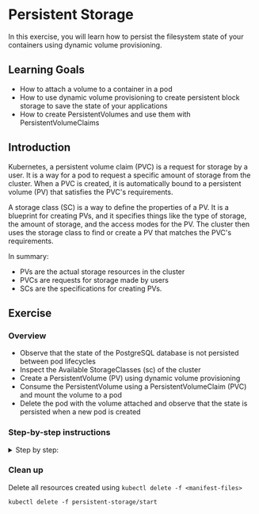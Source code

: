 # Persistent Storage

In this exercise, you will learn how to persist the filesystem state of your containers using
dynamic volume provisioning.

## Learning Goals

- How to attach a volume to a container in a pod
- How to use dynamic volume provisioning to create persistent block storage to save the
  state of your applications
- How to create PersistentVolumes and use them with PersistentVolumeClaims

## Introduction

Kubernetes, a persistent volume claim (PVC) is a request for storage by a user. It is a way for a
pod to request a specific amount of storage from the cluster. When a PVC is created, it is
automatically bound to a persistent volume (PV) that satisfies the PVC's requirements.

A storage class (SC) is a way to define the properties of a PV. It is a blueprint for creating PVs,
and it specifies things like the type of storage, the amount of storage, and the access modes for
the PV. The cluster then uses the storage class to find or create a PV that matches the PVC's
requirements.

In summary:

- PVs are the actual storage resources in the cluster
- PVCs are requests for storage made by users
- SCs are the specifications for creating PVs.

## Exercise

### Overview

- Observe that the state of the PostgreSQL database is not persisted between pod lifecycles
- Inspect the Available StorageClasses (sc) of the cluster
- Create a PersistentVolume (PV) using dynamic volume provisioning
- Consume the PersistentVolume using a PersistentVolumeClaim (PVC) and mount the volume to a pod
- Delete the pod with the volume attached and observe that the state is persisted when a new pod is created

### Step-by-step instructions

<details>
<summary>
Step by step:
</summary>

### Observe that the state of the PostgreSQL database is not persisted between pod lifecycles

Deploy the manifests located in `persistent-storage/start`

> :bulb: If you have resources already deployed from a previous exercise, you might want to clean
> them up first.

- Open the frontend webpage in your browser.
- Observe that the frontend reports that it is connected to the database.
- Add some quotes. We will need them later to test persistence
- Retrieve all of the quotes, and observe that your quotes are part of the retrieved quotes.
- Now delete the postgres pod using `kubectl delete pod <pod-name>`
- In the frontend webpage, retrieve quotes, and observe that you now only get the default 5 quotes
  from the database.

What we have observed here is that the state of our database is not persisted between pod lifecycles!
To fix this, we need to persist the filesystem state of our database container to a `volume`.

### Inspect the Available StorageClasses (sc) of the cluster

Use `kubectl` to get the available `StorageClasses` in the cluster, the shortname for `StorageClass`
is `sc`:

```shell
kubectl get StorageClasses
```

Expected output:

```shell
NAME   PROVISIONER             RECLAIMPOLICY   VOLUMEBINDINGMODE      ALLOWVOLUMEEXPANSION   AGE
gp2    kubernetes.io/aws-ebs   Delete          WaitForFirstConsumer   false                  3h43m
gp3    ebs.csi.aws.com         Delete          WaitForFirstConsumer   false                  3h29m
```

We see that we indeed have a `StorageClass` available and ready for use!

<details>

<summary>:bulb: What do the columns mean?</summary>

The output of the `kubectl get sc` command provides some useful information about the StorageClass:

- `PROVISIONER` The underlying storage provider, in this case `AWS EBS` (Elastic Block Storage)
- `RECLAIMPOLICY` What will happen with the volume when the `PersistentVolume` resource is deleted,
  in this case `Delete` will delete the block storage.
- `VOLUMEBINDINGMODE` specifies how to provision the actual volume, `WaitForFirstConsumer` will
  provision the actual volume object once there is a matching claim.
- `ALLOWVOLUMEEXPANSION` defines whether a volume can be expanded in size at a later point in time.

</details>

### Create a PersistentVolume (PV) using dynamic volume provisioning

Let's create a `PersistentVolume` (PV)!

While we could create a manifest for a `PersistentVolume` manually, we will not do that in this exercise.

In practice, we will almost always create a `PersistentVolume` by creating a `PersistentVolumeClaim`,
which uses a `StorageClass` to create the actual volume.

Create a new file `persistent-storage/start/postgres-pvc.yaml`

Copy and paste the below boilerplate yaml to the new file:

```yaml
apiVersion:
kind:
metadata:
  name:
spec:
  storageClassName:
  accessModes:
    -
  resources:
    requests:
      storage:
```

Next we fill in the values:

- The `apiVersion` should be `v1`
- The `kind` is `PersistentVolumeClaim`
- The `metadata.name` should be `postgres-pvc`
- From the previous section, we know that we have one or two `StorageClass` available, so we should
  choose one of them. "gp3" is faster and cheaper than "gp2" in AWS, so let's go with that by
  setting `spec.storageClassName` to `"gp3"` (with quotes)
- The `spec.accessModes` list should contain one item with the value `ReadWriteOnce`
- the `spec.resources.requests.storage` is the size of the volume in Gibibytes (Gi), set it to `5Gi`

<details>
<summary>The finished manifest should look like this</summary>

```yaml
apiVersion: v1
kind: PersistentVolumeClaim
metadata:
  name: postgres-pvc
spec:
  storageClassName: "gp3"
  accessModes:
    - ReadWriteOnce
  resources:
    requests:
      storage: 5Gi
```

</details>

Apply your new `PersistentVolumeClaim` with `kubectl apply`:

```shell
kubectl apply -f persistent-storage/start/postgres-pvc.yaml
```

Expected output:

```text
persistentvolumeclaim/postgres-pvc created
```

Check that the `PersistentVolumeClaim` was created using `kubectl get`:

```shell
kubectl get persistentvolumeclaim
```

Expected output:

```text
NAME           STATUS    VOLUME   CAPACITY   ACCESS MODES   STORAGECLASS   AGE
postgres-pvc   Pending                                      gp3            3m19s
```

Check if a `PersistentVolume` was created using `kubectl get`:

```shell
kubectl get persistentvolume
```

Expected output

```text
No resources found
```

> :bulb: `PersistentVolumes` objects are `cluster-wide`, ie, "not-namespaced", so you might see
> `PersistentVolumes` belonging to other users.

We expect that a PersistentVolume has not been created _yet._

As we can see in the `kubectl get persistentvolumeclaim` output above, our `PersistentVolumeClaim`
is in the `Pending` status.

This is because the `VOLUMEBINDINGMODE` of the StorageClass is set to `WaitForFirstConsumer`, as we
saw in the previous section.

`WaitForFirstConsumer` will not create the actual volume object until it is used by a pod.

> :bulb: The reason you might not want to always create volumes as soon as `pvc` objects are
> created is to reduce costs, by not creating resources that are not used before they are attached
> to a pod.

Let's attach the PersistentVolumeClaim to our postgres pod!

### Consume the PersistentVolume using a PersistentVolumeClaim (PVC) and mount the volume to a pod

Open the postgres deployment manifest in your text editor `persistent-storage/start/postgres-deployment.yaml`.

In the `spec.template.spec` add the following section:

```yaml
    ...
    spec:
      volumes:
        - name:
          persistentVolumeClaim:
            claimName:
      ...
```

Add the values to the snippet:

- `spec.template.spec.volumes[0].name` is the name we will reference when we mount the volume to a
  container in a moment. Set it to `postgres-pvc`.
- `spec.template.spec.volumes[0].persistentVolumeClaim.claimName` is the `name` of the
  `PersistentVolumeClaim` we have created above, set it to the name you used, e.g., `postgres-pvc`.

> :bulb: In this case, the volume name and reference to the `pvc` name are the same; this is
> coincidental, and they can be different.

<details>
<summary>How the finished manifest should look</summary>

```yaml
apiVersion: apps/v1
kind: Deployment
metadata:
  ...
spec:
  ...
  template:
    metadata:
      ...
    spec:
      volumes:
        - name: postgres-pvc # name we can reference below in container
          persistentVolumeClaim:
            claimName: postgres-pvc # name of the actual pvc
      containers:
      ...
```

</details>

Next, we mount the volume we have defined to the postgres container:

In the deployment manifest file, add the following section to the postgres container spec, e.g., `spec.template.spec.containers[0].volumeMounts`

```yaml
volumeMounts:
  - name:
    mountPath:
    subPath:
```

Fill in the values:

- `name` should be the name we specified above when we declared the available volumes.
  In this case, this should be `postgres-pvc`
- `mountPath` is the path in the container to mount the volume to. For postgres, the database state is
  stored to the path `/var/lib/postgresql/data`
- `subPath` should be `postgres`, and specifies a directory to be created within the volume. We need
  this because of a quirk with combining `AWS EBS` with Postgres. (If you are curious why:
  <https://stackoverflow.com/a/51174380>)

<details>
<summary>The finished manifest should look like this</summary>

```yaml
apiVersion: apps/v1
kind: Deployment
metadata:
  ...
spec:
  ...
  template:
    metadata:
      ...
    spec:
      volumes:
        - name: postgres-pvc # name we can reference below in container
          persistentVolumeClaim:
            claimName: postgres-pvc # name of the actual PVC
      containers:
        - image: docker.io/library/postgres:14.3
          name: postgres
          ...
          env:
            ...
          volumeMounts:
            - name: postgres-pvc
              mountPath: /var/lib/postgresql/data
              subPath: postgres
```

</details>

Apply the changes to the PostgreSQL deployment using `kubectl apply`:

```shell
kubectl apply -f persistent-storage/start/postgres-deployment
```

Expected output:

```text
deployment.apps/postgres configured
```

Observe that the `PersistentVolume` is now created:

```shell
kubectl get persistentvolumeclaims,persistentvolumes
```

Expected output:

```text
NAME                                 STATUS   VOLUME                                     CAPACITY   ACCESS MODES   STORAGECLASS   VOLUMEATTRIBUTESCLASS   AGE
persistentvolumeclaim/postgres-pvc   Bound    pvc-60e5235b-e2bb-4d71-9136-3901ca4dece9   5Gi        RWO            gp3            <unset>                 3m55s

NAME                                                        CAPACITY   ACCESS MODES   RECLAIM POLICY   STATUS   CLAIM                                                STORAGECLASS   VOLUMEATTRIBUTESCLASS   REASON   AGE
persistentvolume/pvc-00e46d16-c3a8-4b4c-8ccd-aaef24970f01   25Gi       RWO            Delete           Bound    code-server-workstations/coder-home-workstation-7    gp3            <unset>                          8d
persistentvolume/pvc-016b6e52-0dd5-4285-be5e-684128d0d2a1   25Gi       RWO            Delete           Bound    code-server-workstations/coder-home-workstation-56   gp3            <unset>                          8d
persistentvolume/pvc-02a003e1-2e97-410c-9499-ffe1ae982713   25Gi       RWO            Delete           Bound    code-server-workstations/coder-home-workstation-60   gp3            <unset>                          8d
persistentvolume/pvc-02d94c4e-556e-4f18-b3cf-dce6aa866016   25Gi       RWO            Delete           Bound    code-server-workstations/coder-home-workstation-59   gp3            <unset>                          8d
persistentvolume/pvc-045d9e12-3666-4666-9c47-011066cf4ab7   25Gi       RWO            Delete           Bound    code-server-workstations/coder-home-workstation-39   gp3            <unset>                          8d
persistentvolume/pvc-0aa311ea-7ec6-466b-ad6f-e78ac4bdca48   25Gi       RWO            Delete           Bound    code-server-workstations/coder-home-workstation-73   gp3            <unset>                          8d
persistentvolume/pvc-11f71f9c-a63f-4af7-a0ca-b970f0e119c0   25Gi       RWO            Delete           Bound    code-server-workstations/coder-home-workstation-45   gp3            <unset>                          8d
persistentvolume/pvc-1251ec6e-bd77-44b7-b718-98a1f2f1451c   25Gi       RWO            Delete           Bound    code-server-workstations/coder-home-workstation-64   gp3            <unset>                          8d
persistentvolume/pvc-1543a4ec-2565-43e9-b343-8d4c48468475   25Gi       RWO            Delete           Bound    code-server-workstations/coder-home-workstation-11   gp3            <unset>                          8d
persistentvolume/pvc-15683509-945a-42a3-a37b-7a5a6e967439   25Gi       RWO            Delete           Bound    code-server-workstations/coder-home-workstation-65   gp3            <unset>                          8d
persistentvolume/pvc-15a06ade-2da8-421a-99d3-2069e2b6c196   25Gi       RWO            Delete           Bound    code-server-workstations/coder-home-workstation-76   gp3            <unset>                          8d
persistentvolume/pvc-16c167ad-1933-4bdf-a93f-ec4f18267d90   25Gi       RWO            Delete           Bound    code-server-workstations/coder-home-workstation-42   gp3            <unset>                          8d
persistentvolume/pvc-1a19f657-9057-4e7a-ad79-12a02d374f82   25Gi       RWO            Delete           Bound    code-server-workstations/coder-home-workstation-17   gp3            <unset>                          8d
persistentvolume/pvc-1e302766-f772-44fa-85e6-b920c436897a   25Gi       RWO            Delete           Bound    code-server-workstations/coder-home-workstation-0    gp3            <unset>                          8d
persistentvolume/pvc-1e697605-f0aa-42ee-b30e-d53dfd6caa2b   25Gi       RWO            Delete           Bound    code-server-workstations/coder-home-workstation-20   gp3            <unset>                          8d
persistentvolume/pvc-1fff9f26-6be9-4c17-accf-88a00207cbcd   25Gi       RWO            Delete           Bound    code-server-workstations/coder-home-workstation-34   gp3            <unset>                          8d
persistentvolume/pvc-22470c21-2fca-42c4-9e1c-a06be4ddf7ad   25Gi       RWO            Delete           Bound    code-server-workstations/coder-home-workstation-53   gp3            <unset>                          8d
persistentvolume/pvc-24ea8c05-8bdb-485b-8541-3eb67d2de012   25Gi       RWO            Delete           Bound    code-server-workstations/coder-home-workstation-4    gp3            <unset>                          8d
persistentvolume/pvc-2a99943d-b33a-4e70-bedf-c76a4470dde1   25Gi       RWO            Delete           Bound    code-server-workstations/coder-home-workstation-84   gp3            <unset>                          8d
persistentvolume/pvc-2cb0beda-b70a-4801-b1b2-2cb05d851837   25Gi       RWO            Delete           Bound    code-server-workstations/coder-home-workstation-62   gp3            <unset>                          8d
persistentvolume/pvc-2ee41664-c2f7-46ac-a509-23dd905fb548   25Gi       RWO            Delete           Bound    code-server-workstations/coder-home-workstation-24   gp3            <unset>                          8d
persistentvolume/pvc-3068b592-6f5c-40af-8f66-2f954e591bcf   5Gi        RWO            Delete           Bound    student-76/postgres-pvc                              gp3            <unset>                          5m53s
persistentvolume/pvc-33c97802-67b5-483b-a8e8-d80884ec1196   25Gi       RWO            Delete           Bound    code-server-workstations/coder-home-workstation-29   gp3            <unset>                          8d
persistentvolume/pvc-3535a091-be7f-449b-8989-d148b70852d7   25Gi       RWO            Delete           Bound    code-server-workstations/coder-home-workstation-67   gp3            <unset>                          8d
persistentvolume/pvc-3792c72a-695a-4d68-9027-180963099f30   25Gi       RWO            Delete           Bound    code-server-workstations/coder-home-workstation-46   gp3            <unset>                          8d
persistentvolume/pvc-39ffeb2e-e62f-4dbe-8e2f-62a508467ed8   25Gi       RWO            Delete           Bound    code-server-workstations/coder-home-workstation-48   gp3            <unset>                          8d
persistentvolume/pvc-3b89ae32-81b0-44eb-bc21-bd836f573bf3   25Gi       RWO            Delete           Bound    code-server-workstations/coder-home-workstation-63   gp3            <unset>                          8d
persistentvolume/pvc-3ceef6f6-e4cc-4d5a-b03d-47b2bba6790f   25Gi       RWO            Delete           Bound    code-server-workstations/coder-home-workstation-55   gp3            <unset>                          8d
persistentvolume/pvc-3d8a2aad-22f2-4695-a386-90319679bc01   25Gi       RWO            Delete           Bound    code-server-workstations/coder-home-workstation-70   gp3            <unset>                          8d
persistentvolume/pvc-3f19b19a-19f3-4bcd-be6f-4e91d7259ee9   25Gi       RWO            Delete           Bound    code-server-workstations/coder-home-workstation-2    gp3            <unset>                          8d
persistentvolume/pvc-41c1411b-f01f-4f6e-872b-3cf15243b59e   25Gi       RWO            Delete           Bound    code-server-workstations/coder-home-workstation-41   gp3            <unset>                          8d
persistentvolume/pvc-42be04f9-d366-4422-8362-10b94e8a637a   25Gi       RWO            Delete           Bound    code-server-workstations/coder-home-workstation-21   gp3            <unset>                          8d
persistentvolume/pvc-4ef28400-5fe4-414f-bde4-4ad7bf85f67f   25Gi       RWO            Delete           Bound    code-server-workstations/coder-home-workstation-68   gp3            <unset>                          8d
persistentvolume/pvc-503543a6-2605-4774-852a-b5a113cc53f5   25Gi       RWO            Delete           Bound    code-server-workstations/coder-home-workstation-15   gp3            <unset>                          8d
persistentvolume/pvc-50391d8c-aecb-4846-bfa3-d7fef0d3b2fd   25Gi       RWO            Delete           Bound    code-server-workstations/coder-home-workstation-52   gp3            <unset>                          8d
persistentvolume/pvc-574f3e6a-d7fd-4aad-a883-060b3a96d020   25Gi       RWO            Delete           Bound    code-server-workstations/coder-home-workstation-50   gp3            <unset>                          8d
persistentvolume/pvc-5a245381-a2bc-4eb5-ba57-2da4c3b369c8   5Gi        RWO            Delete           Bound    default/postgres-pvc                                 gp3            <unset>                          8d
persistentvolume/pvc-5b78be48-effc-43a7-b97d-315647117934   25Gi       RWO            Delete           Bound    code-server-workstations/coder-home-workstation-25   gp3            <unset>                          8d
persistentvolume/pvc-5cfac69b-2987-41e9-a31d-64977c114be6   25Gi       RWO            Delete           Bound    code-server-workstations/coder-home-workstation-23   gp3            <unset>                          8d
persistentvolume/pvc-60a6bab6-d141-46c5-a5d9-ce4180cb0a67   25Gi       RWO            Delete           Bound    code-server-workstations/coder-home-workstation-57   gp3            <unset>                          8d
persistentvolume/pvc-60e5235b-e2bb-4d71-9136-3901ca4dece9   5Gi        RWO            Delete           Bound    student-19/postgres-pvc                              gp3            <unset>                          14s
persistentvolume/pvc-626158a5-6acc-41f3-a2f4-7d613dd426dd   25Gi       RWO            Delete           Bound    code-server-workstations/coder-home-workstation-79   gp3            <unset>                          8d
persistentvolume/pvc-6499594c-af86-4b63-bc01-5f5c886db94b   25Gi       RWO            Delete           Bound    code-server-workstations/coder-home-workstation-78   gp3            <unset>                          8d
persistentvolume/pvc-66056829-2e5d-49eb-be99-119ee33aa3cd   25Gi       RWO            Delete           Bound    code-server-workstations/coder-home-workstation-27   gp3            <unset>                          8d
persistentvolume/pvc-68780327-7dff-473b-91db-0da48068cc97   25Gi       RWO            Delete           Bound    code-server-workstations/coder-home-workstation-51   gp3            <unset>                          8d
persistentvolume/pvc-69cbb582-0cfc-4032-ac2c-2a762f0541eb   25Gi       RWO            Delete           Bound    code-server-workstations/coder-home-workstation-82   gp3            <unset>                          8d
persistentvolume/pvc-69ff0d85-7707-4707-93cd-25282c7b51aa   25Gi       RWO            Delete           Bound    code-server-workstations/coder-home-workstation-6    gp3            <unset>                          8d
persistentvolume/pvc-6d3194e3-43ff-4cc4-9768-37eee336e0ca   25Gi       RWO            Delete           Bound    code-server-workstations/coder-home-workstation-83   gp3            <unset>                          8d
persistentvolume/pvc-70a366a2-8e74-42ba-bf65-60c329426df5   25Gi       RWO            Delete           Bound    code-server-workstations/coder-home-workstation-32   gp3            <unset>                          8d
persistentvolume/pvc-70bd719a-5568-40cd-8887-6ca16a1cd033   25Gi       RWO            Delete           Bound    code-server-workstations/coder-home-workstation-22   gp3            <unset>                          8d
persistentvolume/pvc-70e1d13b-652d-4d00-aa61-f25ed9ec5c6c   25Gi       RWO            Delete           Bound    code-server-workstations/coder-home-workstation-10   gp3            <unset>                          8d
persistentvolume/pvc-790e4b48-75ab-4134-b5a0-215777ab5535   25Gi       RWO            Delete           Bound    code-server-workstations/coder-home-workstation-61   gp3            <unset>                          8d
persistentvolume/pvc-7b82b1c3-d2d6-4ffd-81f2-13083748db22   25Gi       RWO            Delete           Bound    code-server-workstations/coder-home-workstation-12   gp3            <unset>                          8d
persistentvolume/pvc-7fb97a98-ed1c-4f31-9b3f-6f8da86935c7   25Gi       RWO            Delete           Bound    code-server-workstations/coder-home-workstation-26   gp3            <unset>                          8d
persistentvolume/pvc-843bef94-9aa5-42ee-a1be-8719ae3cec3b   25Gi       RWO            Delete           Bound    code-server-workstations/coder-home-workstation-69   gp3            <unset>                          8d
persistentvolume/pvc-86454318-e4dd-4d89-bdfe-edc40a61f45d   25Gi       RWO            Delete           Bound    code-server-workstations/coder-home-workstation-81   gp3            <unset>                          8d
persistentvolume/pvc-86ddae43-4633-486d-8820-fd49a96d22fc   25Gi       RWO            Delete           Bound    code-server-workstations/coder-home-workstation-31   gp3            <unset>                          8d
persistentvolume/pvc-8851181b-bfb5-4543-8068-70f86b3add26   25Gi       RWO            Delete           Bound    code-server-workstations/coder-home-workstation-8    gp3            <unset>                          8d
persistentvolume/pvc-8b28aff0-a45b-404e-9184-d8589816eb09   25Gi       RWO            Delete           Bound    code-server-workstations/coder-home-workstation-9    gp3            <unset>                          8d
persistentvolume/pvc-8ee4147a-8fdf-4829-a82d-c9a645a89474   25Gi       RWO            Delete           Bound    code-server-workstations/coder-home-workstation-3    gp3            <unset>                          8d
persistentvolume/pvc-90832763-265b-4cd0-b59b-55aec86c71ef   25Gi       RWO            Delete           Bound    code-server-workstations/coder-home-workstation-35   gp3            <unset>                          8d
persistentvolume/pvc-923fdb6b-327c-4095-9396-b5b7bec34892   25Gi       RWO            Delete           Bound    code-server-workstations/coder-home-workstation-18   gp3            <unset>                          8d
persistentvolume/pvc-924a9572-6257-406b-ba40-37b952128cbb   25Gi       RWO            Delete           Bound    code-server-workstations/coder-home-workstation-71   gp3            <unset>                          8d
persistentvolume/pvc-93047b15-80e2-4dc1-8764-3c6ce9eea314   25Gi       RWO            Delete           Bound    code-server-workstations/coder-home-workstation-72   gp3            <unset>                          8d
persistentvolume/pvc-9451c373-d40a-4556-83d7-7172071580f7   25Gi       RWO            Delete           Bound    code-server-workstations/coder-home-workstation-36   gp3            <unset>                          8d
persistentvolume/pvc-9454a68d-153a-4d80-a170-0bb45d61dce6   25Gi       RWO            Delete           Bound    code-server-workstations/coder-home-workstation-44   gp3            <unset>                          8d
persistentvolume/pvc-94ede42f-75cc-45d6-9f84-63b5f9c4978e   25Gi       RWO            Delete           Bound    code-server-workstations/coder-home-workstation-54   gp3            <unset>                          8d
persistentvolume/pvc-9b24acf2-80c1-4b05-add5-753d268513ab   25Gi       RWO            Delete           Bound    code-server-workstations/coder-home-workstation-1    gp3            <unset>                          8d
persistentvolume/pvc-9cf3f0c5-935b-4a9a-bd60-7eacdfeb186a   25Gi       RWO            Delete           Bound    code-server-workstations/coder-home-workstation-16   gp3            <unset>                          8d
persistentvolume/pvc-a5f6d728-026d-48f9-b7ef-c7e49eea3199   5Gi        RWO            Delete           Bound    student-44/postgres-pvc                              gp3            <unset>                          9s
persistentvolume/pvc-aa995fa4-7c0b-4bd4-bf67-7745f739b6b4   25Gi       RWO            Delete           Bound    code-server-workstations/coder-home-workstation-47   gp3            <unset>                          8d
persistentvolume/pvc-abf09c27-03e0-4b6a-8454-48e435f71f6e   25Gi       RWO            Delete           Bound    code-server-workstations/coder-home-workstation-19   gp3            <unset>                          8d
persistentvolume/pvc-af5efa42-db08-416d-af61-e92354570d52   25Gi       RWO            Delete           Bound    code-server-workstations/coder-home-workstation-43   gp3            <unset>                          8d
persistentvolume/pvc-b0cee09a-bfa3-4a29-98f6-3471b926de65   25Gi       RWO            Delete           Bound    code-server-workstations/coder-home-workstation-14   gp3            <unset>                          8d
persistentvolume/pvc-baa0a4bf-8057-4490-8015-cd162356f931   25Gi       RWO            Delete           Bound    code-server-workstations/coder-home-workstation-37   gp3            <unset>                          8d
persistentvolume/pvc-be655c26-365e-47e5-9cf6-73feace5731b   25Gi       RWO            Delete           Bound    code-server-workstations/coder-home-workstation-58   gp3            <unset>                          8d
persistentvolume/pvc-c206e055-8fd9-47b2-bcbf-a5781e5d4b12   25Gi       RWO            Delete           Bound    code-server-workstations/coder-home-workstation-38   gp3            <unset>                          8d
persistentvolume/pvc-c242d1d4-3448-4b26-8f15-972215653f21   25Gi       RWO            Delete           Bound    code-server-workstations/coder-home-workstation-13   gp3            <unset>                          8d
persistentvolume/pvc-d46e9612-5eb2-4851-a4e6-c075e216172e   25Gi       RWO            Delete           Bound    code-server-workstations/coder-home-workstation-5    gp3            <unset>                          8d
persistentvolume/pvc-d7fe5335-fb15-4e76-af5d-73cc44149a34   25Gi       RWO            Delete           Bound    code-server-workstations/coder-home-workstation-77   gp3            <unset>                          8d
persistentvolume/pvc-d9eae565-f372-47ed-8df4-d4e493e0d9d6   25Gi       RWO            Delete           Bound    code-server-workstations/coder-home-workstation-74   gp3            <unset>                          8d
persistentvolume/pvc-dd509e0c-208a-44b1-b0bd-a950fa3f05fa   25Gi       RWO            Delete           Bound    code-server-workstations/coder-home-workstation-75   gp3            <unset>                          8d
persistentvolume/pvc-dfe846e0-2a66-4680-8884-f12e93a8097f   25Gi       RWO            Delete           Bound    code-server-workstations/coder-home-workstation-28   gp3            <unset>                          8d
persistentvolume/pvc-e30a23fe-55de-4d8e-9f88-a2ae0c983db8   25Gi       RWO            Delete           Bound    code-server-workstations/coder-home-workstation-40   gp3            <unset>                          8d
persistentvolume/pvc-e30cbac1-00e3-4d2a-a4c8-d7bf67069592   25Gi       RWO            Delete           Bound    code-server-workstations/coder-home-workstation-66   gp3            <unset>                          8d
persistentvolume/pvc-e37b322a-1a60-48ce-ab7c-f110989801e7   25Gi       RWO            Delete           Bound    code-server-workstations/coder-home-workstation-30   gp3            <unset>                          8d
persistentvolume/pvc-e3d0e01b-09c4-4ebf-b150-e2ef72ec7d46   25Gi       RWO            Delete           Bound    code-server-workstations/coder-home-workstation-49   gp3            <unset>                          8d
persistentvolume/pvc-e85c0f94-e1d3-4234-9eb8-19541fa9d38f   25Gi       RWO            Delete           Bound    code-server-workstations/coder-home-workstation-33   gp3            <unset>                          8d
persistentvolume/pvc-f2ad2087-120d-417b-aa53-26b0fe41d416   5Gi        RWO            Delete           Bound    student-0/postgres-pvc                               gp3            <unset>                          6h17m
persistentvolume/pvc-fa0dca95-bf4a-437b-9112-ad6b5ec7dacd   25Gi       RWO            Delete           Bound    code-server-workstations/coder-home-workstation-80   gp3            <unset>                          8d
persistentvolume/pvc-fc17f2e1-c7bc-4a43-8e3d-956dbedb0e97   8Gi        RWO            Delete           Bound    monitoring/prometheus-server                         gp3            <unset>                          8d
```

### Delete pod with volume attached and observe that state is persisted when a new pod is created

Now that the state of our PostgreSQL database is persisted to the volume, let's verify:

- Open the frontend webpage and add some quotes
- Retrieve quotes from the database, and observe that your quotes are among them
- Delete the database pod with `kubectl delete pod <postgres-pod-name>`
- Wait for the postgres pod to be recreated (you can watch for pod changes with `kubectl get pods --watch`)
- In the frontend webpage, retrieve quotes and observe that your quotes are among them

</details>

### Clean up

Delete all resources created using `kubectl delete -f <manifest-files>`

```shell
kubectl delete -f persistent-storage/start
```
